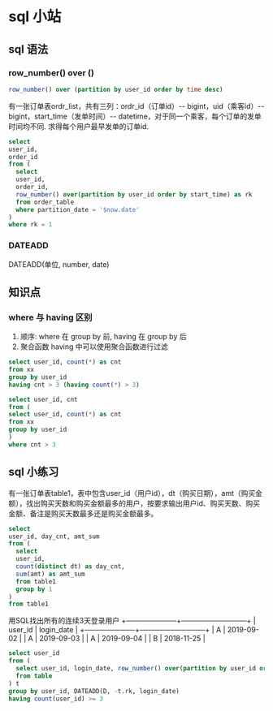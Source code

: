 # sql 小站

## sql 语法

### row_number() over ()
```sql
row_number() over (partition by user_id order by time desc)
```
有一张订单表ordr_list，共有三列：ordr_id（订单id）-- bigint，uid（乘客id）-- bigint，start_time（发单时间）-- datetime，对于同一个乘客，每个订单的发单时间均不同.
求得每个用户最早发单的订单id.
```sql
select
user_id,
order_id
from (
  select
  user_id,
  order_id,
  row_number() over(partition by user_id order by start_time) as rk
  from order_table
  where partition_date = '$now.date'
)
where rk = 1
```

### DATEADD
DATEADD(单位, number, date)


## 知识点
### where 与 having 区别
1. 顺序: where 在 group by 前, having 在 group by 后
2. 聚合函数 having 中可以使用聚合函数进行过滤

```sql
select user_id, count(*) as cnt
from xx
group by user_id
having cnt > 3 (having count(*) > 3)

select user_id, cnt
from (
select user_id, count(*) as cnt
from xx
group by user_id
)
where cnt > 3
```


## sql 小练习
有一张订单表table1，表中包含user_id（用户id），dt（购买日期），amt（购买金额），找出购买天数和购买金额最多的用户，按要求输出用户id、购买天数、购买金额、备注是购买天数最多还是购买金额最多。
```sql
select
user_id, day_cnt, amt_sum
from (
  select
  user_id,
  count(distinct dt) as day_cnt,
  sum(amt) as amt_sum
  from table1
  group by 1
)
from table1
```

用SQL找出所有的连续3天登录用户
+──────────+─────────────+
| user_id  | login_date  |
+──────────+─────────────+
| A        | 2019-09-02  |
| A        | 2019-09-03  |
| A        | 2019-09-04  |
| B        | 2018-11-25  |

```sql
select user_id
from (
  select user_id, login_date, row_number() over(partition by user_id order by login_date) as rk
  from table
) t
group by user_id, DATEADD(D, -t.rk, login_date)
having count(user_id) >= 3
```
